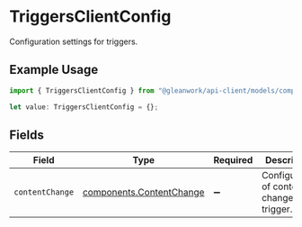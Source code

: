 # TriggersClientConfig

Configuration settings for triggers.

## Example Usage

```typescript
import { TriggersClientConfig } from "@gleanwork/api-client/models/components";

let value: TriggersClientConfig = {};
```

## Fields

| Field                                                                | Type                                                                 | Required                                                             | Description                                                          |
| -------------------------------------------------------------------- | -------------------------------------------------------------------- | -------------------------------------------------------------------- | -------------------------------------------------------------------- |
| `contentChange`                                                      | [components.ContentChange](../../models/components/contentchange.md) | :heavy_minus_sign:                                                   | Configuration of content change trigger.                             |